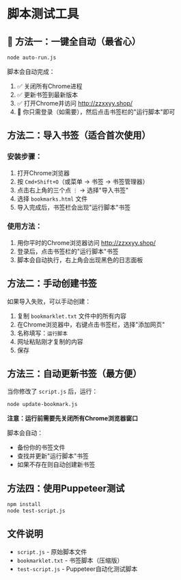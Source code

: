 # 脚本测试工具

## 🚀 方法一：一键全自动（最省心）

```bash
node auto-run.js
```

脚本会自动完成：
1. ✅ 关闭所有Chrome进程
2. ✅ 更新书签到最新版本
3. ✅ 打开Chrome并访问 http://zzxxyy.shop/
4. 📌 你只需登录（如需要），然后点击书签栏的"运行脚本"即可

## 方法二：导入书签（适合首次使用）

### 安装步骤：

1. 打开Chrome浏览器
2. 按 `Cmd+Shift+O`（或菜单 → 书签 → 书签管理器）
3. 点击右上角的三个点 `⋮` → 选择"导入书签"
4. 选择 `bookmarks.html` 文件
5. 导入完成后，书签栏会出现"运行脚本"书签

### 使用方法：

1. 用你平时的Chrome浏览器访问 http://zzxxyy.shop/
2. 登录后，点击书签栏的"运行脚本"书签
3. 脚本会自动执行，右上角会出现黑色的日志面板

## 方法二：手动创建书签

如果导入失败，可以手动创建：

1. 复制 `bookmarklet.txt` 文件中的所有内容
2. 在Chrome浏览器中，右键点击书签栏，选择"添加网页"
3. 名称填写：`运行脚本`
4. 网址粘贴刚才复制的内容
5. 保存

## 方法三：自动更新书签（最方便）

当你修改了 `script.js` 后，运行：

```bash
node update-bookmark.js
```

**注意：运行前需要先关闭所有Chrome浏览器窗口**

脚本会自动：
- 备份你的书签文件
- 查找并更新"运行脚本"书签
- 如果不存在则自动创建新书签

## 方法四：使用Puppeteer测试

```bash
npm install
node test-script.js
```

## 文件说明

- `script.js` - 原始脚本文件
- `bookmarklet.txt` - 书签脚本（压缩版）
- `test-script.js` - Puppeteer自动化测试脚本
